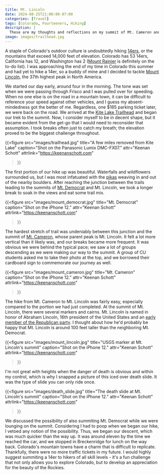 ```yaml
---
title: Mt. Lincoln
date: 2024-08-25T21:00:00-07:00
categories: [Travel]
tags: [Colorado, Fourteeners, Hiking]
description: |
  These are my thoughts and reflections on my summit of Mt. Cameron and Mt. Lincoln.
image: images/trailhead.jpg
---
```


A staple of Colorado's outdoor culture is undoubtedly hiking [14ers](https://www.14ers.com/), or the mountains that exceed 14,000 feet of elevation. Colorado has 53 14ers, California has 12, and Washington has 2 ([Mount Rainier](https://keenanschott.com/posts/travel/mount-rainier/) is definitely on the to-do list). I was approaching the end of my time in Colorado this summer and had yet to hike a 14er, so a buddy of mine and I decided to tackle [Mount Lincoln](https://en.wikipedia.org/wiki/Mount_Lincoln_(Colorado)), the 37th highest peak in North America.

We started our day early, around four in the morning. The tone was set when we were passing through Frisco and I was pulled over for speeding. When no one else is on the road in a mountain town, it can be difficult to reference your speed against other vehicles, and I guess my absent-mindedness got the better of me. Regardless, one $165 parking ticket later, we were back on the road. We arrived at the [Kite Lake Trailhead](https://www.14ers.com/php14ers/trailheadsview.php?thparm=mr01) and began our trek to the summit. Now, I consider myself to be in decent shape, but it became evident from the get-go that I would need to reconsider that assumption. I took breaks often just to catch my breath; the elevation proved to be the biggest challenge throughout.

{{<figure
  src="images/trailhead.jpg"
  title="A few miles removed from Kite Lake"
  caption="Shot on the Panasonic Lumix DMC-FX07."
  attr="Keenan Schott"
  attrlink="https://keenanschott.com"
>}}

The first portion of our hike up was beautiful. Waterfalls and wildflowers surrounded us, but I was most infatuated with the [pikas](https://en.wikipedia.org/wiki/Pika) weaving in and out of the nearby boulders. After reaching the junction between the trails leading to the summits of [Mt. Democrat](https://en.wikipedia.org/wiki/Mount_Democrat) and Mt. Lincoln, we took a longer break to soak in the views and eat some trail mix.

{{<figure
  src="images/mount_democrat.jpg"
  title="Mt. Democrat"
  caption="Shot on the iPhone 12."
  attr="Keenan Schott"
  attrlink="https://keenanschott.com"
>}}

The hardest stretch of trail was undeniably between this junction and the summit of [Mt. Cameron](https://en.wikipedia.org/wiki/Mount_Cameron_(Colorado)), whose parent peak is Mt. Lincoln. It felt a lot more vertical than it likely was, and our breaks became more frequent. It was obvious we were behind the typical pace; we saw a lot of groups descending as we were making our way to the summit. A group of CU students asked me to take their photo at the top, and we borrowed their cardboard sign to commemorate our journey as well.

{{<figure
  src="images/mount_cameron.jpg"
  title="Mt. Cameron"
  caption="Shot on the iPhone 12."
  attr="Keenan Schott"
  attrlink="https://keenanschott.com"
>}}

The hike from Mt. Cameron to Mt. Lincoln was fairly easy, especially compared to the portion we had just completed. At the summit of Mt. Lincoln, there were several markers and cairns. Mt. Lincoln is named in honor of Abraham Lincoln, 16th president of the United States and an [early member of the Republican party](https://en.wikipedia.org/wiki/Republican_Party_(United_States)#19th_century). I thought about how he'd probably be happy that Mt. Lincoln is around 100 feet taller than the neighboring Mt. Democrat.

{{<figure
  src="images/mount_lincoln.jpg"
  title="USGS marker at Mt. Lincoln's summit"
  caption="Shot on the iPhone 12."
  attr="Keenan Schott"
  attrlink="https://keenanschott.com"
>}}

I'm not great with heights when the danger of death is obvious and within my control, which is why I snapped a picture of this iced over death slide. It was the type of slide you can only ride once.

{{<figure
  src="images/death_slide.jpg"
  title="The death slide at Mt. Lincoln's summit"
  caption="Shot on the iPhone 12."
  attr="Keenan Schott"
  attrlink="https://keenanschott.com"
>}}

We discussed the possibility of also summiting Mt. Democrat while we were lounging on the summit. Considering I had to poop when we began our hike, I vetoed any notion of the possibility. Thus, we began our descent, which was much quicker than the way up. It was around eleven by the time we reached the car, and we stopped in Breckenridge for lunch on the way back. Colorado's mountain towns have a charm that is difficult to replicate. Thankfully, there were no more traffic tickets in my future. I would highly suggest summiting a 14er to hikers of all skill levels - it's a fun challenge that not only allows you to explore Colorado, but to develop an appreciation for the beauty of the Rockies.